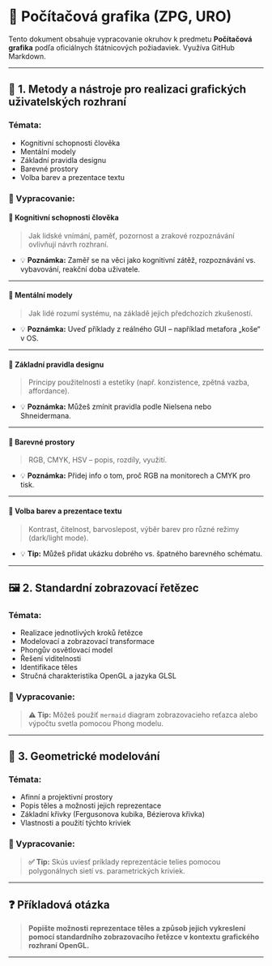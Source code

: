 # 🎨 Počítačová grafika (ZPG, URO)

Tento dokument obsahuje vypracovanie okruhov k predmetu **Počítačová grafika** podľa oficiálnych štátnicových požiadaviek. Využíva GitHub Markdown.

---

## 🧠 1. Metody a nástroje pro realizaci grafických uživatelských rozhraní

### Témata:
- Kognitivní schopnosti člověka  
- Mentální modely  
- Základní pravidla designu  
- Barevné prostory  
- Volba barev a prezentace textu

### 📝 Vypracovanie:

#### 🔹 Kognitivní schopnosti člověka
> Jak lidské vnímání, paměť, pozornost a zrakové rozpoznávání ovlivňují návrh rozhraní.




- 💡 **Poznámka:** Zaměř se na věci jako kognitivní zátěž, rozpoznávání vs. vybavování, reakční doba uživatele.

---

#### 🔹 Mentální modely
> Jak lidé rozumí systému, na základě jejich předchozích zkušeností.

- 💡 **Poznámka:** Uveď příklady z reálného GUI – například metafora „koše“ v OS.

---

#### 🔹 Základní pravidla designu
> Principy použitelnosti a estetiky (např. konzistence, zpětná vazba, affordance).

- 💡 **Poznámka:** Můžeš zmínit pravidla podle Nielsena nebo Shneidermana.

---

#### 🔹 Barevné prostory
> RGB, CMYK, HSV – popis, rozdíly, využití.

- 💡 **Poznámka:** Přidej info o tom, proč RGB na monitorech a CMYK pro tisk.

---

#### 🔹 Volba barev a prezentace textu
> Kontrast, čitelnost, barvoslepost, výběr barev pro různé režimy (dark/light mode).

- 💡 **Tip:** Můžeš přidat ukázku dobrého vs. špatného barevného schématu.

---


## 🖼️ 2. Standardní zobrazovací řetězec

### Témata:
- Realizace jednotlivých kroků řetězce  
- Modelovací a zobrazovací transformace  
- Phongův osvětlovací model  
- Řešení viditelnosti  
- Identifikace těles  
- Stručná charakteristika OpenGL a jazyka GLSL

### 📝 Vypracovanie:

> **⚠️ Tip:** Môžeš použiť `mermaid` diagram zobrazovacieho reťazca alebo výpočtu svetla pomocou Phong modelu.

---

## 📐 3. Geometrické modelování

### Témata:
- Afinní a projektivní prostory  
- Popis těles a možnosti jejich reprezentace  
- Základní křivky (Fergusonova kubika, Bézierova křivka)  
- Vlastnosti a použití týchto kriviek

### 📝 Vypracovanie:

> **✅ Tip:** Skús uviesť príklady reprezentácie telies pomocou polygonálnych sietí vs. parametrických kriviek.

---

## ❓ Příkladová otázka

> **Popište možnosti reprezentace těles a způsob jejich vykreslení pomocí standardního zobrazovacího řetězce v kontextu grafického rozhraní OpenGL.**

---

